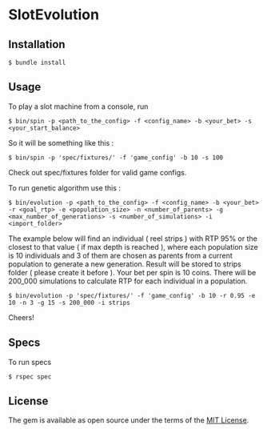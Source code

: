 # SlotEvolution


## Installation

    $ bundle install

## Usage

To play a slot machine from a console, run 

    $ bin/spin -p <path_to_the_config> -f <config_name> -b <your_bet> -s <your_start_balance>

So it will be something like this :

    $ bin/spin -p 'spec/fixtures/' -f 'game_config' -b 10 -s 100

Check out spec/fixtures folder for valid game configs.

To run genetic algorithm use this :

    $ bin/evolution -p <path_to_the_config> -f <config_name> -b <your_bet> -r <goal_rtp> -e <population_size> -n <number_of_parents> -g <max_number_of_generations> -s <number_of_simulations> -i <import_folder>

The example below will find an individual ( reel strips ) with RTP 95% or the closest to that value ( if max depth is reached ), where each population size is 10 individuals and 3 of them are chosen as parents from a current population to generate a new generation. Result will be stored to strips folder ( please create it before ). Your bet per spin is 10 coins. There will be 200_000 simulations to calculate RTP for each individual in a population.

    $ bin/evolution -p 'spec/fixtures/' -f 'game_config' -b 10 -r 0.95 -e 10 -n 3 -g 15 -s 200_000 -i strips

Cheers!

## Specs

To run specs 

    $ rspec spec

## License

The gem is available as open source under the terms of the [MIT License](https://opensource.org/licenses/MIT).
